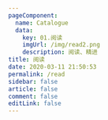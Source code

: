 ```yaml
---
pageComponent: 
  name: Catalogue
  data: 
    key: 01.阅读
    imgUrl: /img/read2.png
    description: 阅读、精进 
title: 阅读 
date: 2020-03-11 21:50:53
permalink: /read
sidebar: false
article: false
comment: false
editLink: false
---
```


